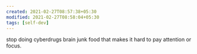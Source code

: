 ```yaml
---
created: 2021-02-27T08:57:38+05:30
modified: 2021-02-27T08:58:04+05:30
tags: [self-dev]
---
```


stop doing cyberdrugs brain junk food that makes it hard to pay attention or focus.
